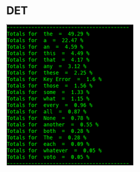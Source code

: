 # DET

![Google Congressional Hearing DET sorted by percent \(top 20\)](../../.gitbook/assets/2019-01-04-153055_332x370_scrot.png)

